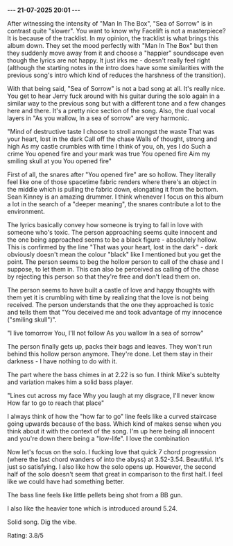 <b>--- 21-07-2025 20:01 ---</b>

After witnessing the intensity of "Man In The Box", "Sea of Sorrow" is in contrast quite "slower". You want to know why Facelift is not a masterpiece? It is because of the tracklist. In my opinion, the tracklist is what brings this album down. They set the mood perfectly with "Man In The Box" but then they suddenly move away from it and choose a "happier" soundscape even though the lyrics are not happy. It just irks me - doesn't really feel right (although the starting notes in the intro does have some similarities with the previous song's intro which kind of reduces the harshness of the transition).

With that being said, "Sea of Sorrow" is not a bad song at all. It's really nice. You get to hear Jerry fuck around with his guitar during the solo again in a similar way to the previous song but with a different tone and a few changes here and there. It's a pretty nice section of the song. Also, the dual vocal layers in "As you wallow, In a sea of sorrow" are very harmonic.

"Mind of destructive taste
I choose to stroll amongst the waste
That was your heart, lost in the dark
Call off the chase
Walls of thought, strong and high
As my castle crumbles with time
I think of you, oh, yes I do
Such a crime
You opened fire and your mark was true
You opened fire
Aim my smiling skull at you
You opened fire"

First of all, the snares after "You opened fire" are so hollow. They literally feel like one of those spacetime fabric renders where there's an object in the middle which is pulling the fabric down, elongating it from the bottom. Sean Kinney is an amazing drummer. I think whenever I focus on this album a lot in the search of a "deeper meaning", the snares contribute a lot to the environment.

The lyrics basically convey how someone is trying to fall in love with someone who's toxic. The person approaching seems quite innocent and the one being approached seems to be a black figure - absolutely hollow. This is confirmed by the line "That was your heart, lost in the dark" - dark obviously doesn't mean the colour "black" like I mentioned but you get the point. The person seems to beg the hollow person to call of the chase and I suppose, to let them in. This can also be perceived as calling of the chase by rejecting this person so that they're free and don't lead them on.

The person seems to have built a castle of love and happy thoughts with them yet it is crumbling with time by realizing that the love is not being received. The person understands that the one they approached is toxic and tells them that "You deceived me and took advantage of my innocence ("smiling skull")".

"I live tomorrow
You, I'll not follow
As you wallow
In a sea of sorrow"

The person finally gets up, packs their bags and leaves. They won't run behind this hollow person anymore. They're done. Let them stay in their darkness - I have nothing to do with it.

The part where the bass chimes in at 2.22 is so fun. I think Mike's subtelty and variation makes him a solid bass player.

"Lines cut across my face
Why you laugh at my disgrace, I'll never know
How far to go to reach that place"

I always think of how the "how far to go" line feels like a curved staircase going upwards because of the bass. Which kind of makes sense when you think about it with the context of the song. I'm up here being all innocent and you're down there being a "low-life". I love the combination 

Now let's focus on the solo. I fucking love that quick 7 chord progression (where the last chord wanders of into the abyss) at 3.52-3.54. Beautiful. It's just so satisfying. I also like how the solo opens up. However, the second half of the solo doesn't seem that great in comparison to the first half. I feel like we could have had something better. 

The bass line feels like little pellets being shot from a BB gun.

I also like the heavier tone which is introduced around 5.24.

Solid song. Dig the vibe.

Rating: 3.8/5